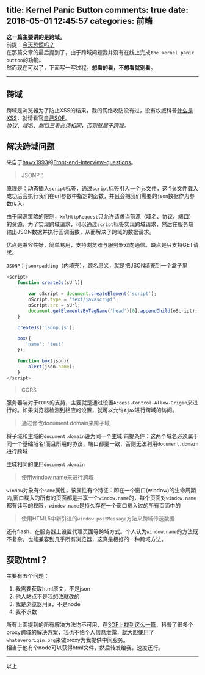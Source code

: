 title: Kernel Panic Button
comments: true
date: 2016-05-01 12:45:57
categories: 前端
---
**这一篇主要讲的是跨域。**  
前提：[今天恐慌吗？](http://gaoryrt.com/2016/04-30-KernelPanicButton/)  
在那篇文章的最后提到了，由于跨域问题我并没有在线上完成`the kernel panic button`的功能。  
然而现在可以了，下面写一写过程。**想看的看，不想看就别看**。  
***
## 跨域
跨域是浏览器为了防止XSS的结果，我的网络攻防没有过，没有权威科普[什么是XSS](https://en.wikipedia.org/wiki/Cross-site_scripting)，就请看官[自己SOF](http://stackoverflow.com/search?q=xss)。  
*协议、域名、端口三者必须相同，否则就属于跨域。*  

## 解决跨域问题
来自于[hawx1993](https://github.com/hawx1993)的[Front-end-Interview-questions](https://github.com/hawx1993/Front-end-Interview-questions)。  
>JSONP：

原理是：动态插入`script`标签，通过`script`标签引入一个`js`文件，这个js文件载入成功后会执行我们在url参数中指定的函数，并且会把我们需要的`json`数据作为参数传入。



由于同源策略的限制，`XmlHttpRequest`只允许请求当前源（域名、协议、端口）的资源，为了实现跨域请求，可以通过`script`标签实现跨域请求，然后在服务端输出JSON数据并执行回调函数，从而解决了跨域的数据请求。



优点是兼容性好，简单易用，支持浏览器与服务器双向通信。缺点是只支持GET请求。

`JSONP`：`json+padding`（内填充），顾名思义，就是把JSON填充到一个盒子里

```js
<script>
    function createJs(sUrl){

        var oScript = document.createElement('script');
        oScript.type = 'text/javascript';
        oScript.src = sUrl;
        document.getElementsByTagName('head')[0].appendChild(oScript);
    }

    createJs('jsonp.js');

    box({
       'name': 'test'
    });

    function box(json){
        alert(json.name);
    }
</script>
```


>CORS

服务器端对于`CORS`的支持，主要就是通过设置`Access-Control-Allow-Origin`来进行的。如果浏览器检测到相应的设置，就可以允许`Ajax`进行跨域的访问。



>通过修改document.domain来跨子域

将子域和主域的`document.domain`设为同一个主域.前提条件：这两个域名必须属于同一个基础域名!而且所用的协议，端口都要一致，否则无法利用`document.domain`进行跨域



主域相同的使用`document.domain`

>使用window.name来进行跨域



`window`对象有个`name`属性，该属性有个特征：即在一个窗口(window)的生命周期内,窗口载入的所有的页面都是共享一个`window.name`的，每个页面对`window.name`都有读写的权限，`window.name`是持久存在一个窗口载入过的所有页面中的




>使用HTML5中新引进的`window.postMessage`方法来跨域传送数据



还有flash、在服务器上设置代理页面等跨域方式。个人认为`window.name`的方法既不复杂，也能兼容到几乎所有浏览器，这真是极好的一种跨域方法。

## 获取html？
主要有五个问题：  
1. 我需要获取html原文，不是json
2. 他人站点不是我想改就改的
3. 我是浏览器用js，不是node
4. 我不识数
  

所有上面提到的所有解决方法均不可用，在[SOF上找到这么一篇](http://stackoverflow.com/questions/15005500/loading-cross-domain-html-page-with-ajax)，科普了很多个proxy跨域的解决方案，我也不怕个人信息泄露，就大胆使用了`whateverorigin.org`来做proxy为我提供中间服务。  
相当于他有个node可以获得html文件，然后转发给我，速度还行。
  
***
以上

